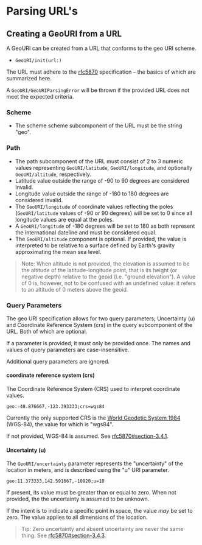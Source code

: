 # Parsing URL's

## Creating a GeoURI from a URL

A GeoURI can be created from a URL that conforms to the geo URI scheme.

- ``GeoURI/init(url:)``

The URL must adhere to the [rfc5870](https://datatracker.ietf.org/doc/html/rfc5870) specification – the basics of which are summarized here.

A ``GeoURI/GeoURIParsingError`` will be thrown if the provided URL does not meet the expected criteria.

### Scheme

- The scheme scheme subcomponent of the URL must be the string "geo".

### Path

- The path subcomponent of the URL must consist of 2 to 3 numeric values representing ``GeoURI/latitude``, ``GeoURI/longitude``, and optionally ``GeoURI/altitude``, respectively.
- Latitude value outside the range of -90 to 90 degrees are considered invalid.
- Longitude value outside the range of -180 to 180 degrees are considered invalid.
- The ``GeoURI/longitude`` of coordinate values reflecting the poles (``GeoURI/latitude`` values of -90 or 90 degrees) will be set to 0 since all longitude values are equal at the poles.
- A ``GeoURI/longitude`` of -180 degrees will be set to 180 as both represent the international dateline and must be considered equal.
- The ``GeoURI/altitude`` component is optional. If provided, the value is interpreted to be relative to a surface defined by Earth's gravity approximating the mean sea level.

> Note: When altitude is not provided, the elevation is assumed to be the altitude of the latitude-longitude point, that is its height (or negative depth) relative to the geoid (i.e. "ground elevation"). A value of 0 is, however, not to be confused with an undefined value: it refers to an altitude of 0 meters above the geoid.

### Query Parameters

The geo URI specification allows for two query parameters; Uncertainty (u) and Coordinate Reference System (crs) in the query subcomponent of the URL. Both of which are optional.

If a parameter is provided, it must only be provided once. The names and values of query parameters are case-insensitive.

Additional query parameters are ignored.

#### coordinate reference system (crs)

The Coordinate Reference System (CRS) used to interpret coordinate values.

```
geo:-48.876667,-123.393333;crs=wgs84
```

Currently the only supported CRS is the [World Geodetic System 1984](https://earth-info.nga.mil/?dir=wgs84&action=wgs84) (WGS-84), the value for which is "wgs84". 

If not provided, WGS-84 is assumed. See [rfc5870#section-3.4.1](https://datatracker.ietf.org/doc/html/rfc5870#section-3.4.1).

#### Uncertainty (u)

The ``GeoURI/uncertainty`` parameter represents the "uncertainty" of the location in meters, and is described using the "u" URI parameter.

```
geo:11.373333,142.591667,-10920;u=10
```

If present, its value must be greater than or equal to zero. When not provided, the the uncertainty is assumed to be unknown.

If the intent is to indicate a specific point in space, the value _may_ be set to zero. The value applies to all dimensions of the location.

> Tip: Zero uncertainty and absent uncertainty are never the same thing. See [rfc5870#section-3.4.3](https://datatracker.ietf.org/doc/html/rfc5870#section-3.4.3).
